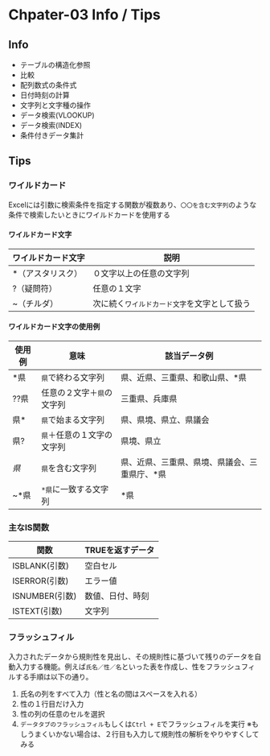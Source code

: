 # Chpater-03 Info / Tips

## Info

- テーブルの構造化参照
- 比較
- 配列数式の条件式
- 日付時刻の計算
- 文字列と文字種の操作
- データ検索(VLOOKUP)
- データ検索(INDEX)
- 条件付きデータ集計

## Tips

### ワイルドカード

Excelには引数に検索条件を指定する関数が複数あり、`〇〇を含む文字列`のような条件で検索したいときにワイルドカードを使用する

#### ワイルドカード文字

|ワイルドカード文字|説明|
|---|---|
|*（アスタリスク）|０文字以上の任意の文字列|
|?（疑問符）|任意の１文字|
|~（チルダ）|次に続く`ワイルドカード文字`を文字として扱う|

#### ワイルドカード文字の使用例

|使用例|意味|該当データ例|
|---|---|---|
|*県|`県`で終わる文字列|県、近県、三重県、和歌山県、*県|
|??県|任意の２文字＋`県`の文字列|三重県、兵庫県|
|県*|`県`で始まる文字列|県、県境、県立、県議会|
|県?|`県`＋任意の１文字の文字列|県境、県立|
|*県*|`県`を含む文字列|県、近県、三重県、県境、県議会、三重県庁、*県|
|~*県|`*県`に一致する文字列|*県|

### 主なIS関数

|関数|TRUEを返すデータ|
|---|---|
|ISBLANK(引数)|空白セル|
|ISERROR(引数)|エラー値|
|ISNUMBER(引数)|数値、日付、時刻|
|ISTEXT(引数)|文字列|

### フラッシュフィル

入力されたデータから規則性を見出し、その規則性に基づいて残りのデータを自動入力する機能。例えば`氏名／性／名`といった表を作成し、性をフラッシュフィルする手順は以下の通り。

1. 氏名の列をすべて入力（性と名の間はスペースを入れる）
2. 性の１行目だけ入力
3. 性の列の任意のセルを選択
4. `データタブのフラッシュフィル`もしくは`Ctrl + E`でフラッシュフィルを実行
※もしうまくいかない場合は、２行目も入力して規則性の解析をやりやすくしてみる